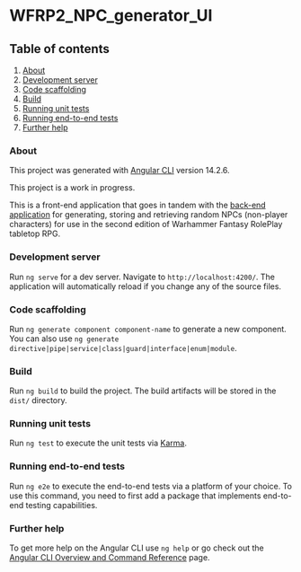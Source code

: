 # WFRP2_NPC_generator_UI

## Table of contents
1. [About](#about)
2. [Development server](#development-server)
3. [Code scaffolding](#code-scaffolding)
4. [Build](#build)
5. [Running unit tests](#running-unit-tests)
6. [Running end-to-end tests](#running-end-to-end-tests)
7. [Further help](#further-help)

### About

This project was generated with [Angular CLI](https://github.com/angular/angular-cli) version 14.2.6.

This project is a work in progress.

This is a front-end application that goes in tandem with the [back-end application](https://github.com/m-drzewko/WFRP2_NPC_generator_API) for generating, storing and retrieving random NPCs (non-player characters) for use in the second edition of Warhammer Fantasy RolePlay tabletop RPG.

### Development server

Run `ng serve` for a dev server. Navigate to `http://localhost:4200/`. The application will automatically reload if you change any of the source files.

### Code scaffolding

Run `ng generate component component-name` to generate a new component. You can also use `ng generate directive|pipe|service|class|guard|interface|enum|module`.

### Build

Run `ng build` to build the project. The build artifacts will be stored in the `dist/` directory.

### Running unit tests

Run `ng test` to execute the unit tests via [Karma](https://karma-runner.github.io).

### Running end-to-end tests

Run `ng e2e` to execute the end-to-end tests via a platform of your choice. To use this command, you need to first add a package that implements end-to-end testing capabilities.

### Further help

To get more help on the Angular CLI use `ng help` or go check out the [Angular CLI Overview and Command Reference](https://angular.io/cli) page.
